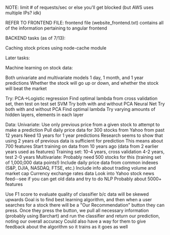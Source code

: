 NOTE: limit # of requests/sec or else you'll get blocked (but AWS uses multiple IPs? idk)

REFER TO FRONTEND FILE: frontend file (website_frontend.txt) contains all of the information pertaining to angular frontend

BACKEND tasks (as of 7/13):

Caching stock prices using node-cache module

Later tasks:

Machine learning on stock data:

Both univariate and multivariate models
1 day, 1 month, and 1 year predictions
Whether the stock will go up or down, and whether the stock will beat the market

Try:
PCA->Logistic regression
  Find optimal lambda from cross validation set, then test on test set
SVM
  Try both with and without PCA
Neural Net
  Try both with and without PCA
  Find optimal lambda
  Try varying amounts of hidden layers, elements in each layer

Data:
  Univariate:
    Use only previous price from a given stock to attempt to make a prediction
    Pull daily price data for 300 stocks from Yahoo from past 12 years
      Need 13 years for 1 year predictions
    Research seems to show that using 2 years of previous data is sufficient
      for prediction
      This means about 700 features
    Start training on data from 10 years ago (data from 2 earlier years used as
      features)
    Training set: 10-4 years, cross validation 4-2 years, test 2-0 years
  Multivariate:
    Probably need 500 stocks for this (training set of 1,000,000 data points!)
    Include daily price data from common indexes (S&P, DJIA, NASDAQ, FTSE, etc.)
    Include info about trading volume and market cap
    Currency exchange rates data
    Look into Yahoo stock news feed--see if you can get old data and try to do
      NLP
    Probably about 5000+ features

Use F1 score to evaluate quality of classifier b/c data will be skewed upwards
Goal is to find best learning algorithm, and then when a user searches for a stock
  there will be a "Our Recommendation" button they can press. Once they press the button,
  we pull all necessary information (probably using Barchart) and run the classifier and
  return our prediction, noting our overall accuracy
Could also have a way for them to give feedback about the algorithm so it trains
as it goes as well
